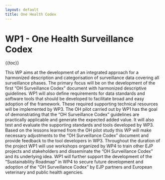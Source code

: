 ```yaml
---
layout: default
title: One Health Codex
---
```


# WP1 - One Health Surveillance Codex

{{toc}}

This WP aims at the development of an integrated approach for a harmonized description and categorisation of surveillance data covering all surveillance phases. The primary focus will be on the development of the first “OH Surveillance Codex” document with harmonized descriptive guidelines. WP1 will also define requirements for data standards and software tools that should be developed to facilitate broad and easy adoption of the framework. These required supporting technical resources will be implemented by WP3. The OH pilot carried out by WP1 has the goal of demonstrating that the “OH Surveillance Codex” guidelines are practically applicable and generate the expected added value. It will also test and evaluate the supporting standards and tools developed by WP3. Based on the lessons learned from the OH pilot study this WP will make necessary adjustments to the “OH Surveillance Codex” document and provide feedback to the tool developers in WP3. Throughout the duration of the project WP1 will use workshops organized by WP4 to train other EJP projects and stakeholders and disseminate the “OH Surveillance Codex” and its underlying idea. WP1 will further support the development of the “Sustainability Roadmap” in WP4 to secure future development and adoption of the “OH Surveillance Codex” by EJP partners and European veterinary and public health agencies.
